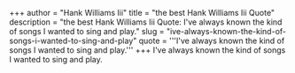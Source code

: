 +++
author = "Hank Williams Iii"
title = "the best Hank Williams Iii Quote"
description = "the best Hank Williams Iii Quote: I've always known the kind of songs I wanted to sing and play."
slug = "ive-always-known-the-kind-of-songs-i-wanted-to-sing-and-play"
quote = '''I've always known the kind of songs I wanted to sing and play.'''
+++
I've always known the kind of songs I wanted to sing and play.
